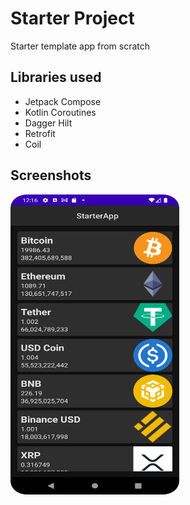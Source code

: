 # Starter Project

Starter template app from scratch

## Libraries used
- Jetpack Compose
- Kotlin Coroutines
- Dagger Hilt
- Retrofit
- Coil

## Screenshots
<pre>
<img src="/docs/Screenshot_20220712_110557.png" alt="ss-movie-home" width="270" height="480" />
</pre>
